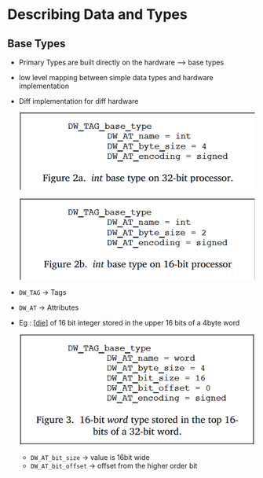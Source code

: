 # Describing Data and Types

## Base Types
- Primary Types are built directly on the hardware --> base types
- low level mapping between simple data types and hardware implementation
- Diff implementation for diff hardware 

  ![](assets/images/describing_data_types/describing_data_types_1.png)

  ![](assets/images/describing_data_types/describing_data_types_2.png)
- `DW_TAG` -> Tags
- `DW_AT` -> Attributes
- Eg : [[die]] of 16 bit integer stored in the upper 16 bits of a 4byte word

  ![](assets/images/describing_data_types/describing_data_types_3.png)

  - `DW_AT_bit_size` -> value is 16bit wide
  - `DW_AT_bit_offset` -> offset from the higher order bit


[//begin]: # "Autogenerated link references for markdown compatibility"
[die]: die "Die"
[//end]: # "Autogenerated link references"